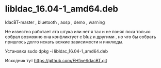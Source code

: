 # libldac_16.04-1_amd64.deb
ldacBT-master , bluetooth , aosp , demo , warning

Не известно работает эта штука или нет я так и не понял пока только собрал возможно она конфликтует с bluz и другими 
, но что бы собрать пришлось долго искать всякие зависимости и инклюды.

Установка sudo dpkg -i libldac_16.04-1_amd64.deb 

Исходник тут https://github.com/EHfive/ldacBT.git
